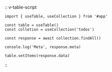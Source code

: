 
:: v-table-script

    import { useTable, useCollection } from '#app'

    const table = useTable()
    const colletion = useCollection('todos')

    const response = await collection.findAll()

    console.log('Meta', response.meta)
    
    table.setItems(response.data)
::
